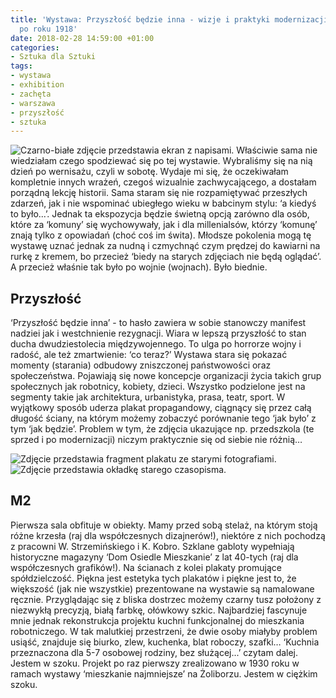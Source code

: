 ```yaml
---
title: 'Wystawa: Przyszłość będzie inna - wizje i praktyki modernizacji społecznych
  po roku 1918'
date: 2018-02-28 14:59:00 +01:00
categories:
- Sztuka dla Sztuki
tags:
- wystawa
- exhibition
- zachęta
- warszawa
- przyszłość
- sztuka
---
```


![Czarno-białe zdjęcie przedstawia ekran z napisami.](https://assets2.ello.co/uploads/asset/attachment/7244948/ello-optimized-b6208cdf.jpg)
<olela-narrative>
Właściwie sama nie wiedziałam czego spodziewać się po tej wystawie. Wybraliśmy się na nią dzień po wernisażu, czyli w sobotę. Wydaje mi się, że oczekiwałam kompletnie innych wrażeń, czegoś wizualnie zachwycającego, a dostałam porządną lekcję historii. Sama staram się nie rozpamiętywać przeszłych zdarzeń, jak i nie wspominać ubiegłego wieku w babcinym stylu: ‘a kiedyś to było...’. Jednak ta ekspozycja będzie świetną opcją zarówno dla osób, które za ‘komuny’ się wychowywały, jak i dla millenialsów, którzy ‘komunę’ znają tylko z opowiadań (choć coś im świta). Młodsze pokolenia mogą tę wystawę uznać jednak za nudną i czmychnąć czym prędzej do kawiarni na rurkę z kremem, bo przecież ‘biedy na starych zdjęciach nie będą oglądać’. A przecież właśnie tak było po wojnie (wojnach). Było biednie.
</olela-narrative>


## Przyszłość

‘Przyszłość będzie inna’ - to hasło zawiera w sobie stanowczy manifest nadziei jak i westchnienie rezygnacji. Wiara w lepszą przyszłość to stan ducha dwudziestolecia międzywojennego. To ulga po horrorze wojny i radość, ale też zmartwienie: ‘co teraz?’ Wystawa stara się pokazać momenty (starania) odbudowy zniszczonej państwowości oraz społeczeństwa. Pojawiają się nowe koncepcje organizacji życia takich grup społecznych jak robotnicy, kobiety, dzieci. Wszystko podzielone jest na segmenty takie jak architektura, urbanistyka, prasa, teatr, sport. W wyjątkowy sposób uderza plakat propagandowy, ciągnący się przez całą długość ściany, na którym możemy zobaczyć porównanie tego ‘jak było’ z tym ‘jak będzie’. Problem w tym, że zdjęcia ukazujące np. przedszkola (te sprzed i po modernizacji) niczym praktycznie się od siebie nie różnią…

![Zdjęcie przedstawia fragment plakatu ze starymi fotografiami.](https://assets1.ello.co/uploads/asset/attachment/7244906/ello-optimized-9a925292.jpg)
![Zdjęcie przedstawia okładkę starego czasopisma.](https://assets0.ello.co/uploads/asset/attachment/7244918/ello-optimized-25e18827.jpg)

## M2

Pierwsza sala obfituje w obiekty. Mamy przed sobą stelaż, na którym stoją różne krzesła (raj dla współczesnych dizajnerów!), niektóre z nich pochodzą z pracowni W. Strzemińskiego i K. Kobro. Szklane gabloty wypełniają historyczne magazyny ‘Dom Osiedle Mieszkanie’ z lat 40-tych (raj dla współczesnych grafików!). Na ścianach z kolei plakaty promujące spółdzielczość. Piękna jest estetyka tych plakatów i piękne jest to, że większość (jak nie wszystkie) prezentowane na wystawie są namalowane ręcznie. Przyglądając się z bliska dostrzec możemy czarny tusz położony z niezwykłą precyzją, białą farbkę, ołówkowy szkic. Najbardziej fascynuje mnie jednak rekonstrukcja projektu kuchni funkcjonalnej do mieszkania robotniczego. W tak malutkiej przestrzeni, że dwie osoby miałyby problem usiąść, znajduje się biurko, zlew, kuchenka, blat roboczy, szafki… ‘Kuchnia przeznaczona dla 5-7 osobowej rodziny, bez służącej...’ czytam dalej. Jestem w szoku. Projekt po raz pierwszy zrealizowano w 1930 roku w ramach wystawy ‘mieszkanie najmniejsze’ na Żoliborzu. Jestem w ciężkim szoku.


